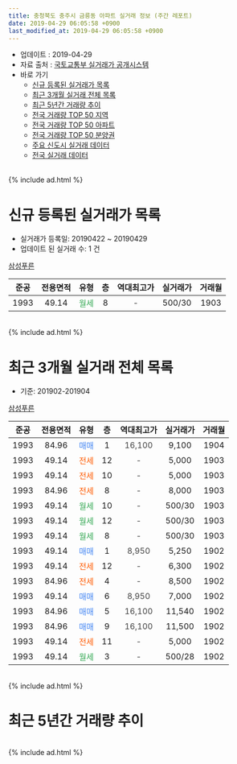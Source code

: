 ```yaml
---
title: 충청북도 충주시 금릉동 아파트 실거래 정보 (주간 레포트)
date: 2019-04-29 06:05:58 +0900
last_modified_at: 2019-04-29 06:05:58 +0900
---
```


* 업데이트 : 2019-04-29
* 자료 출처 : [국토교통부 실거래가 공개시스템](http://rt.molit.go.kr)
* 바로 가기
    * [신규 등록된 실거래가 목록](#신규-등록된-실거래가-목록)
    * [최근 3개월 실거래 전체 목록](#최근-3개월-실거래-전체-목록)
    * [최근 5년간 거래량 추이](#최근-5년간-거래량-추이)
    * [전국 거래량 TOP 50 지역](https://inasie.github.io/apt-trade-info/최근-3개월-전국에서-가장-거래가-많이-발생한-지역)
    * [전국 거래량 TOP 50 아파트](https://inasie.github.io/apt-trade-info/최근-3개월-전국에서-가장-거래가-많이-발생한-아파트)
    * [전국 거래량 TOP 50 분양권](https://inasie.github.io/apt-trade-info/최근-3개월-전국에서-가장-거래가-많이-발생한-분양권)
    * [주요 신도시 실거래 데이터](https://inasie.github.io/apt-trade-info/주요-신도시)
    * [전국 실거래 데이터](https://inasie.github.io/apt-trade-info/전국)
<br>
{% include ad.html %}
<br>

# 신규 등록된 실거래가 목록
* 실거래가 등록일: 20190422 ~ 20190429
* 업데이트 된 실거래 수: 1 건


[삼성푸른](https://search.naver.com/search.naver?query=%EC%B6%A9%EC%B2%AD%EB%B6%81%EB%8F%84+%EC%B6%A9%EC%A3%BC%EC%8B%9C+%EA%B8%88%EB%A6%89%EB%8F%99+%EC%82%BC%EC%84%B1%ED%91%B8%EB%A5%B8)

|준공|전용면적|유형|층|역대최고가|실거래가|거래월|
|:---:|:---:|:---:|:---:|:---:|:---:|:---:|
|1993|49.14|<span style="color:#34a853">월세</span>|8|<span style="color:#444444">-</span>|500/30|1903|


<br>
{% include ad.html %}
<br>

# 최근 3개월 실거래 전체 목록
* 기준: 201902-201904


[삼성푸른](https://search.naver.com/search.naver?query=%EC%B6%A9%EC%B2%AD%EB%B6%81%EB%8F%84+%EC%B6%A9%EC%A3%BC%EC%8B%9C+%EA%B8%88%EB%A6%89%EB%8F%99+%EC%82%BC%EC%84%B1%ED%91%B8%EB%A5%B8)

|준공|전용면적|유형|층|역대최고가|실거래가|거래월|
|:---:|:---:|:---:|:---:|:---:|:---:|:---:|
|1993|84.96|<span style="color:#4285f3">매매</span>|1|<span style="color:#444444">16,100</span>|9,100|1904|
|1993|49.14|<span style="color:#ff5a00">전세</span>|12|<span style="color:#444444">-</span>|5,000|1903|
|1993|49.14|<span style="color:#ff5a00">전세</span>|10|<span style="color:#444444">-</span>|5,000|1903|
|1993|84.96|<span style="color:#ff5a00">전세</span>|8|<span style="color:#444444">-</span>|8,000|1903|
|1993|49.14|<span style="color:#34a853">월세</span>|10|<span style="color:#444444">-</span>|500/30|1903|
|1993|49.14|<span style="color:#34a853">월세</span>|12|<span style="color:#444444">-</span>|500/30|1903|
|1993|49.14|<span style="color:#34a853">월세</span>|8|<span style="color:#444444">-</span>|500/30|1903|
|1993|49.14|<span style="color:#4285f3">매매</span>|1|<span style="color:#444444">8,950</span>|5,250|1902|
|1993|49.14|<span style="color:#ff5a00">전세</span>|12|<span style="color:#444444">-</span>|6,300|1902|
|1993|84.96|<span style="color:#ff5a00">전세</span>|4|<span style="color:#444444">-</span>|8,500|1902|
|1993|49.14|<span style="color:#4285f3">매매</span>|6|<span style="color:#444444">8,950</span>|7,000|1902|
|1993|84.96|<span style="color:#4285f3">매매</span>|5|<span style="color:#444444">16,100</span>|11,540|1902|
|1993|84.96|<span style="color:#4285f3">매매</span>|9|<span style="color:#444444">16,100</span>|11,500|1902|
|1993|49.14|<span style="color:#ff5a00">전세</span>|11|<span style="color:#444444">-</span>|5,000|1902|
|1993|49.14|<span style="color:#34a853">월세</span>|3|<span style="color:#444444">-</span>|500/28|1902|


<br>
{% include ad.html %}
<br>

# 최근 5년간 거래량 추이


<div style="width:100%;">
    <canvas id="deal_progress" height="200"></canvas>
</div>

<script>
new Chart(document.getElementById("deal_progress"), {
    type: 'line',
    data: {
        labels: ['201404','201405','201406','201407','201408','201409','201410','201411','201412','201501','201502','201503','201504','201505','201506','201507','201508','201509','201510','201511','201512','201601','201602','201603','201604','201605','201606','201607','201608','201609','201610','201611','201612','201701','201702','201703','201704','201705','201706','201707','201708','201709','201710','201711','201712','201801','201802','201803','201804','201805','201806','201807','201808','201809','201810','201811','201812','201901','201902','201903','201904'],
        datasets: [{
            label: '매매',
            pointRadius: 1,
            data: [4, 2, 1, 1, 4, 3, 4, 2, 1, 2, 4, 5, 3, 2, 2, 4, 7, 1, 4, 6, 4, 4, 3, 0, 6, 2, 0, 2, 0, 2, 3, 2, 1, 6, 3, 0, 4, 1, 5, 4, 1, 1, 1, 0, 1, 1, 3, 2, 1, 0, 0, 3, 1, 0, 0, 0, 0, 1, 4, 0, 1],
            borderColor: "rgba(255, 201, 14, 1)",
            backgroundColor: "rgba(255, 201, 14, 0.5)",
            fill: false,
            lineTension: 0
        },{
            label: '전월세',
            pointRadius: 1,
            data: [1, 0, 1, 0, 0, 1, 2, 5, 0, 1, 2, 2, 1, 1, 1, 2, 4, 1, 2, 2, 1, 2, 1, 3, 2, 2, 0, 1, 2, 2, 0, 1, 0, 1, 1, 1, 1, 0, 0, 1, 3, 2, 0, 0, 0, 4, 6, 1, 2, 0, 1, 2, 0, 3, 1, 0, 1, 1, 4, 6, 0],
            borderColor: "rgba(0, 141, 185, 1)",
            backgroundColor: "rgba(0, 141, 185, 0.5)",
            fill: false,
            lineTension: 0
        }
        ]
    },
    options: {
        responsive: true,
        title: {
            display: false
        },
        tooltips: {
            mode: 'index',
            intersect: false
        },
        hover: {
            mode: 'nearest',
            intersect: true
        },
        scales: {
            xAxes: [{
                display: true,
                scaleLabel: {
                    display: true,
                    labelString: '년/월'
                }
            }],
            yAxes: [{
                display: true,
                ticks: {
                    suggestedMin: 0,
                },
                scaleLabel: {
                    display: true,
                    labelString: '실거래 수'
                }
            }]
        }
    }
});

</script>


<br>
{% include ad.html %}
<br>

